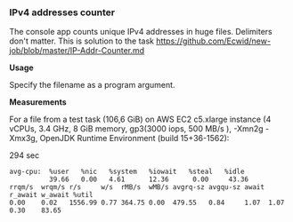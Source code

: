 ### **IPv4 addresses counter**

The console app counts unique IPv4 addresses in huge files. Delimiters don't matter.
This is solution to the task  https://github.com/Ecwid/new-job/blob/master/IP-Addr-Counter.md

**Usage**

Specify the filename as a program argument.

**Measurements**

For a file from a test task (106,6 GiB)
on AWS EC2 c5.xlarge instance (4 vCPUs, 3.4 GHz, 8 GiB memory, gp3(3000 iops, 500 MB/s ), -Xmn2g -Xmx3g,
OpenJDK Runtime Environment (build 15+36-1562):

294 sec

```
avg-cpu:  %user   %nic   %system   %iowait   %steal   %idle
          39.66   0.00   4.61      12.36      0.00     43.36
rrqm/s  wrqm/s r/s     w/s  rMB/s  wMB/s avgrq-sz avgqu-sz await r_await w_await %util
0.00    0.02   1556.99 0.77 364.75 0.00  479.55   0.84     1.07  1.07    0.30    83.65
```








